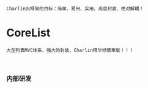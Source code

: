 
    Charlin出框架的目标：简单、易用、实用、高度封装、绝对解耦！

# CoreList
    大型列表MVC体系，强大的封装，Charlin精华倾情奉献！！！
<br />


### 内部研发
